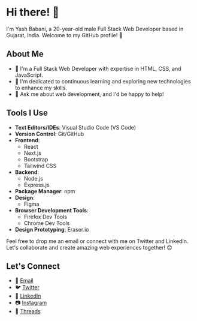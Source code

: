 # Hi there! 👋

I'm Yash Babani, a 20-year-old male Full Stack Web Developer based in Gujarat, India. Welcome to my GitHub profile! 🚀

## About Me

- 🔭 I'm a Full Stack Web Developer with expertise in HTML, CSS, and JavaScript.
- 🌱 I'm dedicated to continuous learning and exploring new technologies to enhance my skills.
- 💬 Ask me about web development, and I'd be happy to help!

## Tools I Use

- **Text Editors/IDEs**: Visual Studio Code (VS Code)
- **Version Control**: Git/GitHub
- **Frontend**:
  - React
  - Next.js
  - Bootstrap
  - Tailwind CSS
- **Backend**:
  - Node.js
  - Express.js
- **Package Manager**: npm
- **Design**:
  - Figma
- **Browser Development Tools**:
  - Firefox Dev Tools
  - Chrome Dev Tools
- **Design Prototyping**: Eraser.io

Feel free to drop me an email or connect with me on Twitter and LinkedIn. Let's collaborate and create amazing web experiences together! 😊

## Let's Connect

- 📧 [Email](yashbabani0@gmail.com)
- 🐦 [Twitter](https://twitter.com/yashbabani09)
- 💼 [LinkedIn](https://www.linkedin.com/in/yashbabani1/)
- 📷 [Instagram](https://www.instagram.com/yash_babani_/)
- 🔗 [Threads](https://www.threads.net/@yash_babani_)
